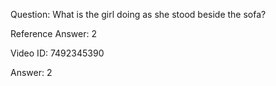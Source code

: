 Question: What is the girl doing as she stood beside the sofa?

Reference Answer: 2

Video ID: 7492345390

Answer: 2

